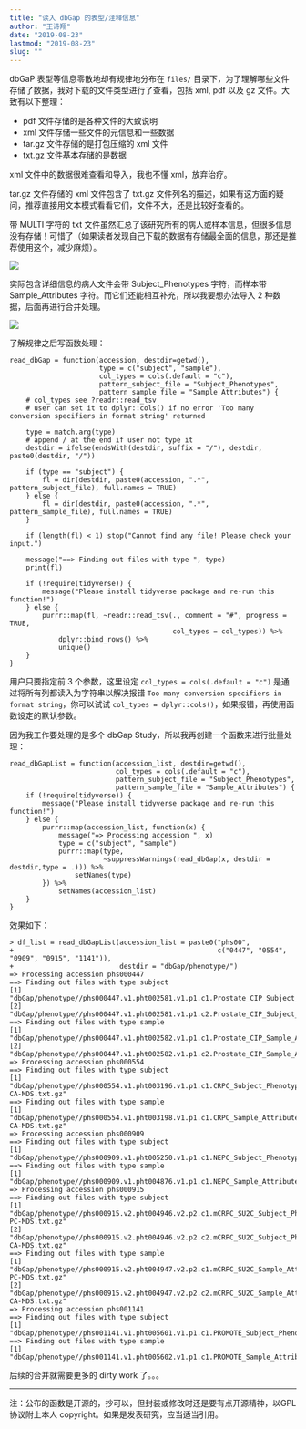 ```yaml
---
title: "读入 dbGap 的表型/注释信息"
author: "王诗翔"
date: "2019-08-23"
lastmod: "2019-08-23"
slug: ""
---
```



dbGaP 表型等信息零散地却有规律地分布在 `files/` 目录下，为了理解哪些文件存储了数据，我对下载的文件类型进行了查看，包括 xml, pdf 以及 gz 文件。大致有以下整理：

* pdf 文件存储的是各种文件的大致说明
* xml 文件存储一些文件的元信息和一些数据
* tar.gz 文件存储的是打包压缩的 xml 文件
* txt.gz 文件基本存储的是数据

xml 文件中的数据很难查看和导入，我也不懂 xml，放弃治疗。

tar.gz 文件存储的 xml 文件包含了 txt.gz 文件列名的描述，如果有这方面的疑问，推荐直接用文本模式看看它们，文件不大，还是比较好查看的。

带 MULTI 字符的 txt 文件虽然汇总了该研究所有的病人或样本信息，但很多信息没有存储！可惜了（如果读者发现自己下载的数据有存储最全面的信息，那还是推荐使用这个，减少麻烦）。

![](https://upload-images.jianshu.io/upload_images/3884693-d311c4cce527a31d.png?imageMogr2/auto-orient/strip%7CimageView2/2/w/1240)

实际包含详细信息的病人文件会带 Subject_Phenotypes 字符，而样本带 Sample_Attributes 字符。而它们还能相互补充，所以我要想办法导入 2 种数据，后面再进行合并处理。

![](https://upload-images.jianshu.io/upload_images/3884693-52d68d36bb542828.png?imageMogr2/auto-orient/strip%7CimageView2/2/w/1240)

了解规律之后写函数处理：

```
read_dbGap = function(accession, destdir=getwd(), 
                      type = c("subject", "sample"), 
                      col_types = cols(.default = "c"),
                      pattern_subject_file = "Subject_Phenotypes", 
                      pattern_sample_file = "Sample_Attributes") {
    # col_types see ?readr::read_tsv
    # user can set it to dplyr::cols() if no error 'Too many conversion specifiers in format string' returned
    
    type = match.arg(type)
    # append / at the end if user not type it
    destdir = ifelse(endsWith(destdir, suffix = "/"), destdir, paste0(destdir, "/"))
    
    if (type == "subject") {
        fl = dir(destdir, paste0(accession, ".*", pattern_subject_file), full.names = TRUE)
    } else {
        fl = dir(destdir, paste0(accession, ".*", pattern_sample_file), full.names = TRUE)
    }
    
    if (length(fl) < 1) stop("Cannot find any file! Please check your input.")
    
    message("==> Finding out files with type ", type)
    print(fl)
    
    if (!require(tidyverse)) {
        message("Please install tidyverse package and re-run this function!")
    } else {
        purrr::map(fl, ~readr::read_tsv(., comment = "#", progress = TRUE, 
                                        col_types = col_types)) %>% 
            dplyr::bind_rows() %>% 
            unique()
    }
}
```

用户只要指定前 3 个参数，这里设定 `col_types = cols(.default = "c")` 是通过将所有列都读入为字符串以解决报错 `Too many conversion specifiers in format string`，你可以试试 `col_types = dplyr::cols()`，如果报错，再使用函数设定的默认参数。

因为我工作要处理的是多个 dbGap Study，所以我再创建一个函数来进行批量处理：

```
read_dbGapList = function(accession_list, destdir=getwd(),
                          col_types = cols(.default = "c"),
                          pattern_subject_file = "Subject_Phenotypes", 
                          pattern_sample_file = "Sample_Attributes") {
    if (!require(tidyverse)) {
        message("Please install tidyverse package and re-run this function!")
    } else {
        purrr::map(accession_list, function(x) {
            message("=> Processing accession ", x)
            type = c("subject", "sample")
            purrr::map(type, 
                       ~suppressWarnings(read_dbGap(x, destdir = destdir,type = .))) %>% 
                setNames(type)
        }) %>% 
            setNames(accession_list)
    }
}
```

效果如下：

```
> df_list = read_dbGapList(accession_list = paste0("phs00",
+                                                  c("0447", "0554", "0909", "0915", "1141")),
+                          destdir = "dbGap/phenotype/")
=> Processing accession phs000447
==> Finding out files with type subject
[1] "dbGap/phenotype//phs000447.v1.pht002581.v1.p1.c1.Prostate_CIP_Subject_Phenotypes.GRU.txt.gz"
[2] "dbGap/phenotype//phs000447.v1.pht002581.v1.p1.c2.Prostate_CIP_Subject_Phenotypes.CRO.txt.gz"
==> Finding out files with type sample
[1] "dbGap/phenotype//phs000447.v1.pht002582.v1.p1.c1.Prostate_CIP_Sample_Attributes.GRU.txt.gz"
[2] "dbGap/phenotype//phs000447.v1.pht002582.v1.p1.c2.Prostate_CIP_Sample_Attributes.CRO.txt.gz"
=> Processing accession phs000554
==> Finding out files with type subject
[1] "dbGap/phenotype//phs000554.v1.pht003196.v1.p1.c1.CRPC_Subject_Phenotypes.DS-CA-MDS.txt.gz"
==> Finding out files with type sample
[1] "dbGap/phenotype//phs000554.v1.pht003198.v1.p1.c1.CRPC_Sample_Attributes.DS-CA-MDS.txt.gz"
=> Processing accession phs000909
==> Finding out files with type subject
[1] "dbGap/phenotype//phs000909.v1.pht005250.v1.p1.c1.NEPC_Subject_Phenotypes.GRU.txt.gz"
==> Finding out files with type sample
[1] "dbGap/phenotype//phs000909.v1.pht004876.v1.p1.c1.NEPC_Sample_Attributes.GRU.txt.gz"
=> Processing accession phs000915
==> Finding out files with type subject
[1] "dbGap/phenotype//phs000915.v2.pht004946.v2.p2.c1.mCRPC_SU2C_Subject_Phenotypes.DS-PC-MDS.txt.gz"
[2] "dbGap/phenotype//phs000915.v2.pht004946.v2.p2.c2.mCRPC_SU2C_Subject_Phenotypes.DS-CA-MDS.txt.gz"
==> Finding out files with type sample
[1] "dbGap/phenotype//phs000915.v2.pht004947.v2.p2.c1.mCRPC_SU2C_Sample_Attributes.DS-PC-MDS.txt.gz"
[2] "dbGap/phenotype//phs000915.v2.pht004947.v2.p2.c2.mCRPC_SU2C_Sample_Attributes.DS-CA-MDS.txt.gz"
=> Processing accession phs001141
==> Finding out files with type subject
[1] "dbGap/phenotype//phs001141.v1.pht005601.v1.p1.c1.PROMOTE_Subject_Phenotypes.GRU.txt.gz"
==> Finding out files with type sample
[1] "dbGap/phenotype//phs001141.v1.pht005602.v1.p1.c1.PROMOTE_Sample_Attributes.GRU.txt.gz"
```

后续的合并就需要更多的 dirty work 了。。。

***

注：公布的函数是开源的，抄可以，但封装或修改时还是要有点开源精神，以GPL协议附上本人 copyright。如果是发表研究，应当适当引用。

